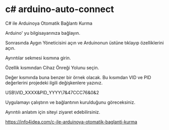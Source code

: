 # c# arduino-auto-connect


C# ile Arduinoya Otomatik Bağlantı Kurma

Arduino' yu bilgisayarınıza bağlayın.

Sonrasında Aygın Yöneticisini açın ve Arduinonun üstüne tıklayıp özelliklerini açın.

Ayrıntılar sekmesi kısmına girin.

Özellik kısmından Cihaz Önreği Yolunu seçin.

Değer kısmında buna benzer bir örnek olacak. Bu kısımdan VID ve PID değerlerini projedeki ilgili değişkenlere yazınız.

USB\VID_XXXX&PID_YYYY\7&47CCC76&0&2

Uygulamayı çalıştırın ve bağlantının kurulduğunu göreceksiniz.

Ayrıntılı anlatım için siteyi ziyaret edebilirsiniz.

https://info4idea.com/c-ile-arduinoya-otomatik-baglanti-kurma